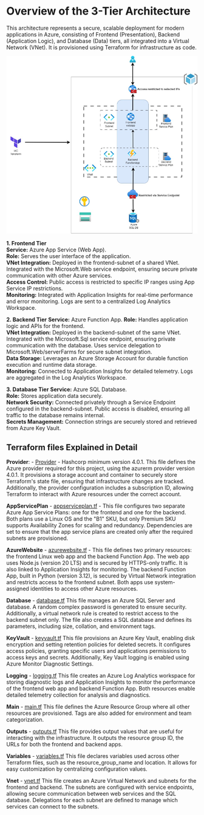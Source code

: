 # Overview of the 3-Tier Architecture
This architecture represents a secure, scalable deployment for modern applications in Azure, consisting of Frontend (Presentation), Backend (Application Logic), and Database (Data) tiers, all integrated into a Virtual Network (VNet). It is provisioned using Terraform for infrastructure as code.


![](./assets/architecture.jpg)


**1. Frontend Tier**\
**Service:** Azure App Service (Web App).\
**Role:** Serves the user interface of the application.\
**VNet Integration:** Deployed in the frontend-subnet of a shared VNet.
                  Integrated with the Microsoft.Web service endpoint, ensuring secure private communication with other Azure services.\
**Access Control:** Public access is restricted to specific IP ranges using App Service IP restrictions.\
**Monitoring:** Integrated with Application Insights for real-time performance and error monitoring. Logs are sent to a centralized Log Analytics Workspace.

**2. Backend Tier**
**Service:** Azure Function App.
**Role:** Handles application logic and APIs for the frontend.\
**VNet Integration:** Deployed in the backend-subnet of the same VNet.
                  Integrated with the Microsoft.Sql service endpoint, ensuring private communication with the database.
                  Uses service delegation to Microsoft.Web/serverFarms for secure subnet integration.\
**Data Storage:** Leverages an Azure Storage Account for durable function execution and runtime data storage.\
**Monitoring:** Connected to Application Insights for detailed telemetry.
            Logs are aggregated in the Log Analytics Workspace.

**3. Database Tier**
**Service:** Azure SQL Database.\
**Role:** Stores application data securely.\
**Network Security:** Connected privately through a Service Endpoint configured in the backend-subnet.
                Public access is disabled, ensuring all traffic to the database remains internal.\
**Secrets Management:** Connection strings are securely stored and retrieved from Azure Key Vault.

## Terraform files Explained in Detail

**Provider**: - [Provider](https://github.com/harshitdevops/3-tier-iac-azure/blob/main/Terraform%20Files/providers.tf) - 
    Hashcorp minimum version 4.0.1. This file defines the Azure provider required for this project, using the azurerm provider version 4.0.1. It provisions a storage account and container to securely store Terraform's state file, ensuring that infrastructure changes are tracked. Additionally, the provider configuration includes a subscription ID, allowing Terraform to interact with Azure resources under the correct account.

**AppServicePlan** - [appserviceplan.tf](https://github.com/harshitdevops/3-tier-iac-azure/blob/main/Terraform%20Files/appserviceplan.tf) - 
      This file configures two separate Azure App Service Plans: one for the frontend and one for the backend. Both plans use a Linux OS and the "B1" SKU, but only Premium SKU supports Availability Zones for scaling and redundancy. Dependencies are set to ensure that the app service plans are created only after the required subnets are provisioned.

**AzureWebsite** - [azurewebsite.tf](https://github.com/harshitdevops/3-tier-iac-azure/blob/main//Terraform%20Files/azurewebsite.tf) - 
      This file defines two primary resources: the frontend Linux web app and the backend Function App. The web app uses Node.js (version 20 LTS) and is secured by HTTPS-only traffic. It is also linked to Application Insights for monitoring. The backend Function App, built in Python (version 3.12), is secured by Virtual Network integration and restricts access to        the   frontend subnet. Both apps use system-assigned identities to access other Azure resources.

**Database** - [database.tf](https://github.com/harshitdevops/3-tier-iac-azure/blob/main//Terraform%20Files/database.tf)
      This file manages an Azure SQL Server and database. A random complex password is generated to ensure security. Additionally, a virtual network rule is created to restrict access to the backend subnet only. The file also creates a SQL database and defines its parameters, including size, collation, and environment tags.

**KeyVault** - [keyvault.tf](https://github.com/harshitdevops/3-tier-iac-azure/blob/main//Terraform%20Files/keyvault.tf)
      This file provisions an Azure Key Vault, enabling disk encryption and setting retention policies for deleted secrets. It configures access policies, granting specific users and applications permissions to access keys and secrets. Additionally, Key Vault logging is enabled using Azure Monitor Diagnostic Settings.

**Logging** - [logging.tf](https://github.com/harshitdevops/3-tier-iac-azure/blob/main//Terraform%20Files/logging.tf)
      This file creates an Azure Log Analytics workspace for storing diagnostic logs and Application Insights to monitor the performance of the frontend web app and backend Function App. Both resources enable detailed telemetry collection for analysis and diagnostics.
      
**Main** - [main.tf](https://github.com/harshitdevops/3-tier-iac-azure/blob/main//Terraform%20Files/main.tf)
      This file defines the Azure Resource Group where all other resources are provisioned. Tags are also added for environment and team categorization.

**Outputs** - [outputs.tf](https://github.com/harshitdevops/3-tier-iac-azure/blob/main//Terraform%20Files/outputs.tf)
      This file provides output values that are useful for interacting with the infrastructure. It outputs the resource group ID, the URLs for both the frontend and backend apps.
    
**Variables** - [variables.tf](https://github.com/harshitdevops/3-tier-iac-azure/blob/main//Terraform%20Files/variables.tf)
      This file declares variables used across other Terraform files, such as the resource_group_name and location. It allows for easy customization by centralizing configuration values.

**Vnet** - [vnet.tf](https://github.com/harshitdevops/3-tier-iac-azure/blob/main//Terraform%20Files/vnet.tf)
      This file creates an Azure Virtual Network and subnets for the frontend and backend. The subnets are configured with service endpoints, allowing secure communication between web services and the SQL database. Delegations for each subnet are defined to manage which services can connect to the subnets.

